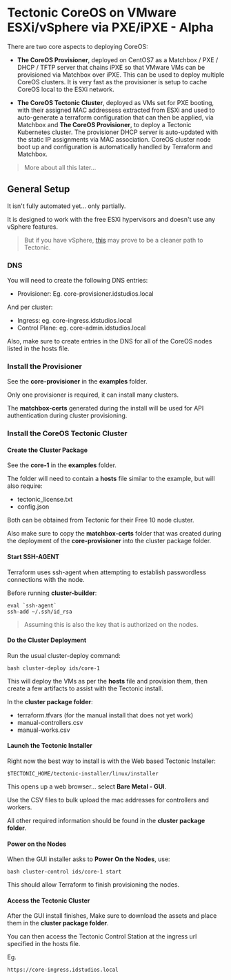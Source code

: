 Tectonic CoreOS on VMware ESXi/vSphere via PXE/iPXE - Alpha
===========================================================

There are two core aspects to deploying CoreOS:

* __The CoreOS Provisioner__, deployed on CentOS7 as a Matchbox / PXE / DHCP / TFTP server that chains iPXE so that VMware VMs can be provisioned via Matchbox over iPXE.  This can be used to deploy multiple CoreOS clusters.  It is very fast as the provisioner is setup to cache CoreOS local to the ESXi network.

* __The CoreOS Tectonic Cluster__, deployed as VMs set for PXE booting, with their assigned MAC addressess extracted from ESXi and used to auto-generate a terraform configuration that can then be applied, via Matchbox and __The CoreOS Provisioner__, to deploy a Tectonic Kubernetes cluster.  The provisioner DHCP server is auto-updated with the static IP assignments via MAC association.  CoreOS cluster node boot up and configuration is automatically handled by Terraform and Matchbox.

> More about all this later...

## General Setup

It isn't fully automated yet... only partially.

It is designed to work with the free ESXi hypervisors and doesn't use any vSphere features.

> But if you have vSphere, [this](https://coreos.com/tectonic/docs/latest/install/vmware/vmware-terraform.html) may prove to be a cleaner path to Tectonic.

### DNS 

You will need to create the following DNS entries:

* Provisioner: Eg. core-provisioner.idstudios.local

And per cluster:

* Ingress: eg. core-ingress.idstudios.local
* Control Plane: eg. core-admin.idstudios.local

Also, make sure to create entries in the DNS for all of the CoreOS nodes listed in the hosts file.

### Install the Provisioner

See the __core-provisioner__ in the __examples__ folder.

Only one provisioner is required, it can install many clusters.

The __matchbox-certs__ generated during the install will be used for API authentication during cluster provisioning.

### Install the CoreOS Tectonic Cluster

#### Create the Cluster Package

See the __core-1__ in the __examples__ folder.

The folder will need to contain a __hosts__ file similar to the example, but will also require:

* tectonic_license.txt
* config.json

Both can be obtained from Tectonic for their Free 10 node cluster.

Also make sure to copy the __matchbox-certs__ folder that was created during the deployment of the __core-provisioner__ into the cluster package folder.

#### Start SSH-AGENT

Terraform uses ssh-agent when attempting to establish passwordless connections with the node.

Before running __cluster-builder__:

    eval `ssh-agent` 
    ssh-add ~/.ssh/id_rsa

> Assuming this is also the key that is authorized on the nodes.

#### Do the Cluster Deployment

Run the usual cluster-deploy command:

    bash cluster-deploy ids/core-1

This will deploy the VMs as per the __hosts__ file and provision them, then create a few artifacts to assist with the Tectonic install.

In the __cluster package folder__:

* terraform.tfvars (for the manual install that does not yet work)
* manual-controllers.csv
* manual-works.csv

#### Launch the Tectonic Installer

Right now the best way to install is with the Web based Tectonic Installer:

    $TECTONIC_HOME/tectonic-installer/linux/installer

This opens up a web browser... select __Bare Metal - GUI__.

Use the CSV files to bulk upload the mac addresses for controllers and workers.

All other required information should be found in the __cluster package folder__.

#### Power on the Nodes

When the GUI installer asks to __Power On the Nodes__, use:

    bash cluster-control ids/core-1 start

This should allow Terraform to finish provisioning the nodes.

#### Access the Tectonic Cluster

After the GUI install finishes, Make sure to download the assets and place them in the __cluster package folder__.

You can then access the Tectonic Control Station at the ingress url specified in the hosts file.

Eg.

    https://core-ingress.idstudios.local




